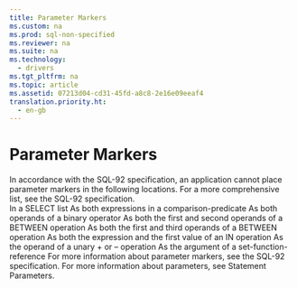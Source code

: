```yaml
---
title: Parameter Markers
ms.custom: na
ms.prod: sql-non-specified
ms.reviewer: na
ms.suite: na
ms.technology: 
  - drivers
ms.tgt_pltfrm: na
ms.topic: article
ms.assetid: 07213d04-cd31-45fd-a8c8-2e16e09eeaf4
translation.priority.ht: 
  - en-gb
---
```

# Parameter Markers
<?xml version="1.0" encoding="utf-8"?>
<developerReferenceWithoutSyntaxDocument xmlns="http://ddue.schemas.microsoft.com/authoring/2003/5" xmlns:xlink="http://www.w3.org/1999/xlink" xmlns:xsi="http://www.w3.org/2001/XMLSchema-instance" xsi:schemaLocation="http://ddue.schemas.microsoft.com/authoring/2003/5 http://dduestorage.blob.core.windows.net/ddueschema/developer.xsd">
  <introduction>
    <para>In accordance with the SQL-92 specification, an application cannot place parameter markers in the following locations. For a more comprehensive list, see the SQL-92 specification.  </para>
  </introduction>
  <section>
    <content>
      <list class="bullet">
        <listItem>
          <para>In a <legacyBold>SELECT</legacyBold> list</para>
        </listItem>
        <listItem>
          <para>As both <legacyItalic>expressions</legacyItalic> in a <legacyItalic>comparison-predicate</legacyItalic></para>
        </listItem>
        <listItem>
          <para>As both operands of a binary operator</para>
        </listItem>
        <listItem>
          <para>As both the first and second operands of a <legacyBold>BETWEEN </legacyBold>operation</para>
        </listItem>
        <listItem>
          <para>As both the first and third operands of a <legacyBold>BETWEEN</legacyBold> operation</para>
        </listItem>
        <listItem>
          <para>As both the expression and the first value of an <legacyBold>IN</legacyBold> operation</para>
        </listItem>
        <listItem>
          <para>As the operand of a unary + or – operation</para>
        </listItem>
        <listItem>
          <para>As the argument of a <legacyItalic>set-function-reference</legacyItalic></para>
        </listItem>
      </list>
      <para>For more information about parameter markers, see the SQL-92 specification. For more information about parameters, see <legacyLink xlink:href="58d5b166-2578-4699-a560-1f1e6d86c49a">Statement Parameters</legacyLink>.</para>
    </content>
  </section>
  <relatedTopics />
</developerReferenceWithoutSyntaxDocument>